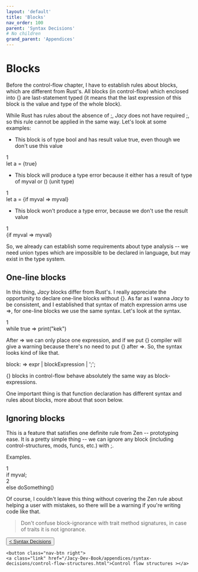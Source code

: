 ```yaml
---
layout: 'default'
title: 'Blocks'
nav_order: 100
parent: 'Syntax Decisions'
# No children
grand_parent: 'Appendices'
---
```


# Blocks

Before the control-flow chapter, I have to establish rules about blocks, which are different from Rust's. All blocks (in
control-flow) which enclosed into <span class="inline-code highlight-jc hljs">{}</span> are last-statement typed (it means that the last expression of this block is the
value and type of the whole block).

While Rust has rules about the absence of <span class="inline-code highlight-jc hljs">;</span>, _Jacy_ does not have required <span class="inline-code highlight-jc hljs">;</span>, so this rule cannot be applied in the
same way. Let's look at some examples:

* This block is of type <span class="inline-code highlight-jc hljs"><span class="hljs-type">bool</span></span> and has result value <span class="inline-code highlight-jc hljs"><span class="hljs-literal">true</span></span>, even though we don't use this value

<div class="code-fence">
            <div class="code line-numbers highlight-jc hljs">
                <div class="line-num" data-line-num="1">1</div><div class="line"><span class="hljs-keyword">let</span> <span class="hljs-variable">a</span> = {<span class="hljs-literal">true</span>}</div>
            </div>
        </div>

* This block will produce a type error because it either has a result of type of <span class="inline-code highlight-jc hljs">myval</span> or <span class="inline-code highlight-jc hljs">()</span> (unit type)

<div class="code-fence">
            <div class="code line-numbers highlight-jc hljs">
                <div class="line-num" data-line-num="1">1</div><div class="line"><span class="hljs-keyword">let</span> <span class="hljs-variable">a</span> = {<span class="hljs-keyword">if</span> myval <span class="hljs-operator">=&gt;</span> myval}</div>
            </div>
        </div>

* This block won't produce a type error, because we don't use the result value

<div class="code-fence">
            <div class="code line-numbers highlight-jc hljs">
                <div class="line-num" data-line-num="1">1</div><div class="line">{<span class="hljs-keyword">if</span> myval <span class="hljs-operator">=&gt;</span> myval}</div>
            </div>
        </div>

So, we already can establish some requirements about type analysis -- we need union types which are impossible to be
declared in language, but may exist in the type system.

## One-line blocks

In this thing, _Jacy_ blocks differ from Rust's. I really appreciate the opportunity to declare one-line blocks without
<span class="inline-code highlight-jc hljs">{}</span>. As far as I wanna _Jacy_ to be consistent, and I established that syntax of <span class="inline-code highlight-jc hljs"><span class="hljs-keyword">match</span></span> expression arms use <span class="inline-code highlight-jc hljs"><span class="hljs-operator">=&gt;</span></span>, for
one-line blocks we use the same syntax. Let's look at the syntax.

<div class="code-fence">
            <div class="code line-numbers highlight-jc hljs">
                <div class="line-num" data-line-num="1">1</div><div class="line"><span class="hljs-keyword">while</span> <span class="hljs-literal">true</span> <span class="hljs-operator">=&gt;</span> <span class="hljs-title function_ invoke__">print</span>(<span class="hljs-string">&quot;kek&quot;</span>)</div>
            </div>
        </div>

After <span class="inline-code highlight-jc hljs"><span class="hljs-operator">=&gt;</span></span> we can only place one expression, and if we put <span class="inline-code highlight-jc hljs">{}</span> compiler will give a warning because there's no need to
put <span class="inline-code highlight-jc hljs">{}</span> after <span class="inline-code highlight-jc hljs"><span class="hljs-operator">=&gt;</span></span>. So, the syntax looks kind of like that.

<div class="code-fence">
            <div class="code">block: => expr | blockExpression | ';';
</div>
        </div>

<span class="inline-code highlight-jc hljs">{}</span> blocks in control-flow behave absolutely the same way as block-expressions.

One important thing is that function declaration has different syntax and rules about blocks, more about that soon
below.

## Ignoring blocks

This is a feature that satisfies one definite rule from Zen -- prototyping ease. It is a pretty simple thing -- we can
ignore any block (including control-structures, <span class="inline-code highlight-jc hljs"><span class="hljs-keyword">mod</span></span>s, <span class="inline-code highlight-jc hljs"><span class="hljs-keyword">func</span></span>s, etc.) with <span class="inline-code highlight-jc hljs">;</span>.

Examples.

<div class="code-fence">
            <div class="code line-numbers highlight-jc hljs">
                <div class="line-num" data-line-num="1">1</div><div class="line"><span class="hljs-keyword">if</span> myval;</div><div class="line-num" data-line-num="2">2</div><div class="line"><span class="hljs-keyword">else</span> <span class="hljs-title function_ invoke__">doSomething</span>()</div>
            </div>
        </div>

Of course, I couldn't leave this thing without covering the Zen rule about helping a user with mistakes, so there will
be a warning if you're writing code like that.

> Don't confuse block-ignorance with trait method signatures, in case of traits it is not ignorance.
<div class="nav-btn-block">
    <button class="nav-btn left">
    <a class="link" href="/Jacy-Dev-Book/appendices/syntax-decisions/index.html">< Syntax Decisions</a>
</button>

    <button class="nav-btn right">
    <a class="link" href="/Jacy-Dev-Book/appendices/syntax-decisions/control-flow-structures.html">Control flow structures ></a>
</button>

</div>
